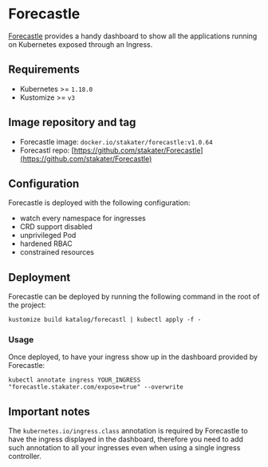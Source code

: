 # Forecastle
[Forecastle](https://github.com/stakater/Forecastle) provides a handy dashboard
to show all the applications running on Kubernetes exposed through an Ingress.

## Requirements
- Kubernetes >= `1.18.0`
- Kustomize >= `v3`


## Image repository and tag
- Forecastle image: `docker.io/stakater/forecastle:v1.0.64`
- Forecastl repo: [https://github.com/stakater/Forecastle](https://github.com/stakater/Forecastle)

## Configuration
Forecastle is deployed with the following configuration:
- watch every namespace for ingresses
- CRD support disabled
- unprivileged Pod
- hardened RBAC
- constrained resources

## Deployment
Forecastle can be deployed by running the following command in the root of the
project:
```shell
kustomize build katalog/forecastl | kubectl apply -f -
```

### Usage
Once deployed, to have your ingress show up in the dashboard provided by
Forecastle:
```shell
kubectl annotate ingress YOUR_INGRESS "forecastle.stakater.com/expose=true" --overwrite
```

## Important notes
The `kubernetes.io/ingress.class` annotation is required by Forecastle to have
the ingress displayed in the dashboard, therefore you need to add such annotation to
all your ingresses even when using a single ingress controller.

